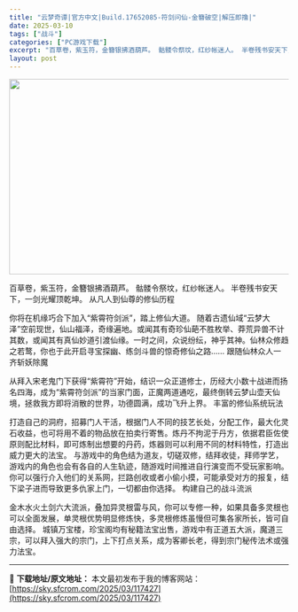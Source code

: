 ```yaml
---
title: "云梦奇谭|官方中文|Build.17652085-符剑问仙-金簪破空|解压即撸|"
date: 2025-03-10
tags: ["战斗"]
categories: ["PC游戏下载"]
excerpt: "百草卷，紫玉符，金簪银拂酒葫芦。 骷髅令祭坟，红纱帐迷人。 半卷残书安天下，一剑光耀顶乾坤。 从凡人到仙尊的修仙历程 你将在机缘巧合下加入“紫霄符剑派”，踏上修仙大道。 随着古遗仙域“云梦大泽”空前现世，仙山福泽，奇缘遍地。或闻其有奇珍仙葩不胜枚举、莽荒异兽不计其数，或闻其有真仙妙道引渡仙缘。一时之&hellip;"
layout: post
---
```


<img class="aligncenter size-full wp-image-117382" src="https://sky.sfcrom.com/wp-content/uploads/2025/03/2025031010444169.webp" alt="" width="616" height="353" />

百草卷，紫玉符，金簪银拂酒葫芦。
骷髅令祭坟，红纱帐迷人。
半卷残书安天下，一剑光耀顶乾坤。
从凡人到仙尊的修仙历程

你将在机缘巧合下加入“紫霄符剑派”，踏上修仙大道。
随着古遗仙域“云梦大泽”空前现世，仙山福泽，奇缘遍地。或闻其有奇珍仙葩不胜枚举、莽荒异兽不计其数，或闻其有真仙妙道引渡仙缘。一时之间，众说纷纭，神乎其神。仙林众修趋之若鹜，你也于此开启寻宝探幽、练剑斗兽的惊奇修仙之路……
跟随仙林众人一齐斩妖除魔

从拜入宋老鬼门下获得“紫霄符”开始，结识一众正道修士，历经大小数十战进而扬名四海，成为“紫霄符剑派”的当家门面，正魔两道通吃，最终倒转云梦山壶天仙境，拯救我方即将消散的世界，功德圆满，成功飞升上界。
丰富的修仙系统玩法

打造自己的洞府，招募门人干活，根据门人不同的技艺长处，分配工作，最大化灵石收益，也可将用不着的物品放在拍卖行寄售。炼丹不拘泥于丹方，依据君臣佐使原则配比材料，即可炼制出想要的丹药，炼器则可以利用不同的材料特性，打造出威力更大的法宝。
与游戏中的角色结为道友，切磋双修，结拜收徒，拜师学艺，游戏内的角色也会有各自的人生轨迹，随游戏时间推进自行演变而不受玩家影响。你可以强行介入他们的关系网，拦路创收或者小偷小摸，可能承受对方的报复，结下梁子进而导致更多仇家上门，一切都由你选择。
构建自己的战斗流派

金木水火土剑六大流派，叠加异灵根雷与风，你可以专修一种，如果具备多灵根也可以全面发展，单灵根优势明显修炼快，多灵根修炼虽慢但可集各家所长，皆可自由选择。
城镇万宝楼，珍宝阁均有秘籍法宝出售，游戏中有正道五大派，魔道三宗，可以拜入强大的宗门，上下打点关系，成为客卿长老，得到宗门秘传法术或强力法宝。

---
📖 **下载地址/原文地址：** 本文最初发布于我的博客网站：[https://sky.sfcrom.com/2025/03/117427](https://sky.sfcrom.com/2025/03/117427)
